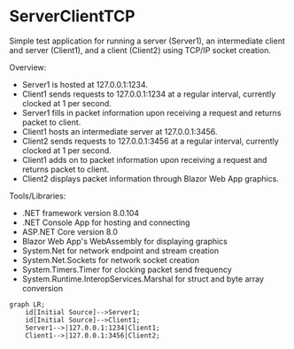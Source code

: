 # ServerClientTCP
Simple test application for running a server (Server1), an intermediate client and server (Client1), and a client (Client2) using TCP/IP socket creation.

Overview:
* Server1 is hosted at 127.0.0.1:1234.
* Client1 sends requests to 127.0.0.1:1234 at a regular interval, currently clocked at 1 per second.
* Server1 fills in packet information upon receiving a request and returns packet to client.
* Client1 hosts an intermediate server at 127.0.0.1:3456.
* Client2 sends requests to 127.0.0.1:3456 at a regular interval, currently clocked at 1 per second.
* Client1 adds on to packet information upon receiving a request and returns packet to client.
* Client2 displays packet information through Blazor Web App graphics.

Tools/Libraries:
* .NET framework version 8.0.104
* .NET Console App for hosting and connecting
* ASP.NET Core version 8.0
* Blazor Web App's WebAssembly for displaying graphics
* System.Net for network endpoint and stream creation
* System.Net.Sockets for network socket creation
* System.Timers.Timer for clocking packet send frequency
* System.Runtime.InteropServices.Marshal for struct and byte array conversion

```mermaid
graph LR;
    id[Initial Source]-->Server1;
    id[Initial Source]-->Client1;
    Server1-->|127.0.0.1:1234|Client1;
    Client1-->|127.0.0.1:3456|Client2;
```